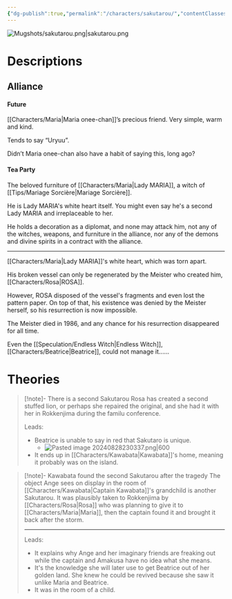 ```yaml
---
{"dg-publish":true,"permalink":"/characters/sakutarou/","contentClasses":"center-headings","tags":["furniture"]}
---
```



![Mugshots/sakutarou.png|sakutarou.png](/img/user/Mugshots/sakutarou.png)
# Descriptions

## Alliance
#### Future

[[Characters/Maria\|Maria onee-chan]]’s precious friend.
Very simple, warm and kind.

Tends to say “Uryuu”.

Didn’t Maria onee-chan also have a habit of saying this, long ago?
#### Tea Party

The beloved furniture of [[Characters/Maria\|Lady MARIA]], a witch of [[Tips/Mariage Sorcière\|Mariage Sorcière]].

He is Lady MARIA's white heart itself. You might even say he's a second Lady MARIA and irreplaceable to her.

He holds a decoration as a diplomat, and none may attack him, not any of the witches, weapons, and furniture in the alliance, nor any of the demons and divine spirits in a contract with the alliance.

---
[[Characters/Maria\|Lady MARIA]]'s white heart, which was torn apart.

His broken vessel can only be regenerated by the Meister who created him, [[Characters/Rosa\|ROSA]].

However, ROSA disposed of the vessel's fragments and even lost the pattern paper. On top of that, his existence was denied by the Meister herself, so his resurrection is now impossible.

The Meister died in 1986, and any chance for his resurrection disappeared for all time.

Even the [[Speculation/Endless Witch\|Endless Witch]], [[Characters/Beatrice\|Beatrice]], could not manage it......
# Theories


<div class="transclusion internal-embed is-loaded"><div class="markdown-embed">



> [!note]- There is a second Sakutarou
> Rosa has created a second stuffed lion, or perhaps she repaired the original, and she had it with her in Rokkenjima during the familu conference.
>
>Leads: 
>- Beatrice is unable to say in red that Sakutaro is unique.
> 	- ![Pasted image 20240828230337.png|600](/img/user/Attachments/Pasted%20image%2020240828230337.png)
> - It ends up in [[Characters/Kawabata\|Kawabata]]'s home, meaning it probably was on the island.

</div></div>


<div class="transclusion internal-embed is-loaded"><div class="markdown-embed">



> [!note]- Kawabata found the second Sakutarou after the tragedy
> The object Ange sees on display in the room of [[Characters/Kawabata\|Captain Kawabata]]'s grandchild is another Sakutarou. It was plausibly taken to Rokkenjima by [[Characters/Rosa\|Rosa]] who was planning to give it to [[Characters/Maria\|Maria]], then the captain found it and brought it back after the storm.
> 
> ---
> Leads:
> - It explains why Ange and her imaginary friends are freaking out while the captain and Amakusa have no idea what she means.
> - It's the knowledge she will later use to get Beatrice out of her golden land. She knew he could be revived because she saw it unlike Maria and Beatrice.
> - It was in the room of a child.

</div></div>

